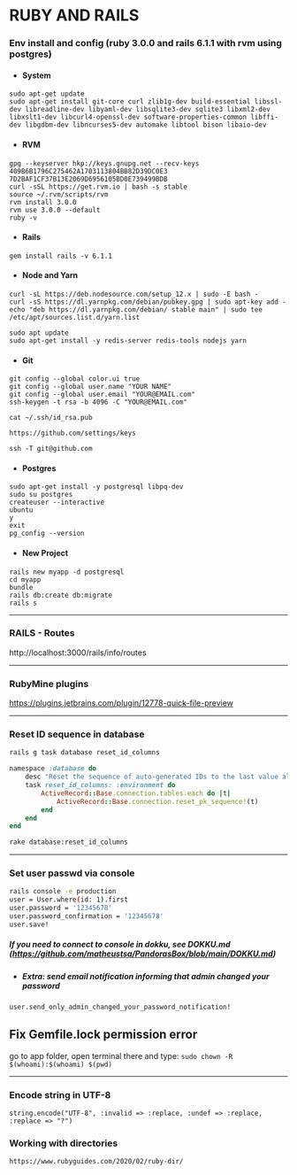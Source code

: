 # RUBY AND RAILS #

### Env install and config (ruby 3.0.0 and rails 6.1.1 with rvm using postgres) ###

- #### System ####
```
sudo apt-get update
sudo apt-get install git-core curl zlib1g-dev build-essential libssl-dev libreadline-dev libyaml-dev libsqlite3-dev sqlite3 libxml2-dev libxslt1-dev libcurl4-openssl-dev software-properties-common libffi-dev libgdbm-dev libncurses5-dev automake libtool bison libaio-dev
```

- #### RVM ####
```
gpg --keyserver hkp://keys.gnupg.net --recv-keys 409B6B1796C275462A1703113804BB82D39DC0E3 7D2BAF1CF37B13E2069D6956105BD0E739499BDB
curl -sSL https://get.rvm.io | bash -s stable
source ~/.rvm/scripts/rvm
rvm install 3.0.0
rvm use 3.0.0 --default
ruby -v
```

- #### Rails ####
```
gem install rails -v 6.1.1
```

- #### Node and Yarn ####
```
curl -sL https://deb.nodesource.com/setup_12.x | sudo -E bash -
curl -sS https://dl.yarnpkg.com/debian/pubkey.gpg | sudo apt-key add -
echo "deb https://dl.yarnpkg.com/debian/ stable main" | sudo tee /etc/apt/sources.list.d/yarn.list

sudo apt update
sudo apt-get install -y redis-server redis-tools nodejs yarn
```

- #### Git ####
```
git config --global color.ui true
git config --global user.name "YOUR NAME"
git config --global user.email "YOUR@EMAIL.com"
ssh-keygen -t rsa -b 4096 -C "YOUR@EMAIL.com"

cat ~/.ssh/id_rsa.pub

https://github.com/settings/keys

ssh -T git@github.com
```

- #### Postgres ####
```
sudo apt-get install -y postgresql libpq-dev
sudo su postgres
createuser --interactive
ubuntu
y 
exit
pg_config --version
```

- #### New Project ####
```
rails new myapp -d postgresql
cd myapp
bundle
rails db:create db:migrate
rails s
```

------------

### RAILS - Routes ###
http://localhost:3000/rails/info/routes

------------

### RubyMine plugins ###
https://plugins.jetbrains.com/plugin/12778-quick-file-preview

------------

### Reset ID sequence in database ###
```bash
rails g task database reset_id_columns
```
```ruby
namespace :database do
    desc "Reset the sequence of auto-generated IDs to the last value already in table"
    task reset_id_columns: :environment do
        ActiveRecord::Base.connection.tables.each do |t|
            ActiveRecord::Base.connection.reset_pk_sequence!(t)
        end
    end
end
```
```bash
rake database:reset_id_columns
```

------------

### Set user passwd via console ###
```bash
rails console -e production
user = User.where(id: 1).first
user.password = '12345678'
user.password_confirmation = '12345678'
user.save!
```
##### If you need to connect to console in dokku, see DOKKU.md (https://github.com/matheustsa/PandorasBox/blob/main/DOKKU.md) #####

- ##### Extra: send email notification informing that admin changed your password #####
```bash
user.send_only_admin_changed_your_password_notification!
```

## Fix Gemfile.lock permission error ##
go to app folder, open terminal there and type:
```sudo chown -R $(whoami):$(whoami) $(pwd)```

------------

### Encode string in UTF-8 ###
```string.encode("UTF-8", :invalid => :replace, :undef => :replace, :replace => "?")```

### Working with directories ###
```https://www.rubyguides.com/2020/02/ruby-dir/```
